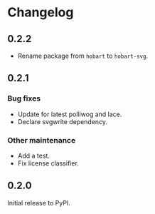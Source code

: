 # Changelog

## 0.2.2

- Rename package from `hobart` to `hobart-svg`.

## 0.2.1

### Bug fixes

- Update for latest polliwog and lace.
- Declare svgwrite dependency.

### Other maintenance

- Add a test.
- Fix license classifier.


## 0.2.0

Initial release to PyPI.
